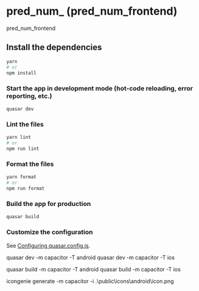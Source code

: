 # pred_num_ (pred_num_frontend)

pred_num_frontend

## Install the dependencies
```bash
yarn
# or
npm install
```

### Start the app in development mode (hot-code reloading, error reporting, etc.)
```bash
quasar dev
```


### Lint the files
```bash
yarn lint
# or
npm run lint
```


### Format the files
```bash
yarn format
# or
npm run format
```



### Build the app for production
```bash
quasar build
```

### Customize the configuration
See [Configuring quasar.config.js](https://v2.quasar.dev/quasar-cli-webpack/quasar-config-js).


quasar dev -m capacitor -T android
quasar dev -m capacitor -T ios

quasar build -m capacitor -T android
quasar build -m capacitor -T ios

icongenie generate -m capacitor -i .\public\icons\android\icon.png